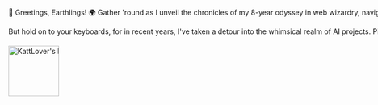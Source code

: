 <!DOCTYPE html>
<html lang="en">
<head>
  <meta charset="UTF-8">
  <meta name="viewport" content="width=device-width, initial-scale=1.0">
  <style>
    .contaner{
      display: flex;
      align-items: center;
      max-width: 800px; /* Adjust the maximum width as needed */
      margin: 0 auto;
      }
    .text{
      white-space: nowrap;
      overflow: hidden;
      text-overflow: ellipsis;
    }
  </style>

  
</head>
<body>
  <div class="container">
    <span class="text">🚀 Greetings, Earthlings! 🌍 Gather 'round as I unveil the chronicles of my 8-year odyssey in web wizardry, navigating the binary cosmos with a keyboard and a sprinkle of magic. For the past 5 years, I've transcended into the blockchain realm, crafting DeFi wonders and weaving NFT P2E tales on the tapestry of Ethereum and Solana—because what's life without a touch of crypto sorcery?

But hold on to your keyboards, for in recent years, I've taken a detour into the whimsical realm of AI projects. Picture this: combining the elegance of neural networks with the blockchain ballet. Yes, you heard it right—making crypto projects not just cutting-edge but cutting through dimensions! Join me on this intergalactic coding carnival, where every line of code is a step into the cosmos of hilarity and innovation. 🚀💻🌌</span>
    <div>
    <a class="image" href="https://app.daily.dev/KattLover">
      <img src="https://api.daily.dev/devcards/67ec79e8c03c4f7bbbab4dfdcfdc90d4.png?r=ze8" width="100" alt="KattLover's Dev Card"/>
    </a>
    </div>
  </div>
</body>
</html>
